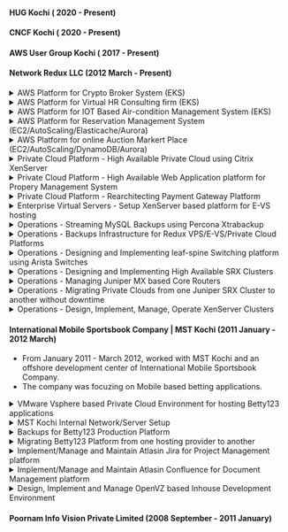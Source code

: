 #### HUG Kochi ( 2020 - Present)

#### CNCF Kochi ( 2020 - Present)

#### AWS User Group Kochi ( 2017 - Present)

#### Network Redux LLC (2012 March  - Present)


<details><summary>AWS Platform for Crypto Broker System (EKS) </summary>
<p>
#### Project details
#### Architecture
#### Solution
#### Notes
</p>
</details>

<details><summary>AWS Platform for Virtual HR Consulting firm (EKS)  </summary>
<p>
#### Project details
#### Architecture
#### Solution
#### Notes
</p>
</details>

<details><summary>AWS Platform for IOT Based Air-condition Management System (EKS) </summary>
<p>
#### Project details
#### Architecture
#### Solution
#### Notes
</p>
</details>

<details><summary>AWS Platform for Reservation Management System (EC2/AutoScaling/Elasticache/Aurora)</summary>
<p>
#### Project details
#### Architecture
#### Solution
#### Notes
</p>
</details>

<details><summary>AWS Platform for online Auction Markert Place (EC2/AutoScaling/DynamoDB/Aurora) </summary>
<p>
#### Project details
#### Architecture
#### Solution
#### Notes
</p>
</details>

<details><summary>Private Cloud Platform - High Available Private Cloud using Citrix XenServer </summary>
<p>
#### Project details
#### Architecture
#### Solution
#### Notes
</p>
</details>

<details><summary>Private Cloud Platform - High Available Web Application platform for Propery Management System </summary>
<p>
#### Project details
#### Architecture
#### Solution
#### Notes
</p>
</details>

<details><summary>Private Cloud Platform - Rearchitecting Payment Gateway Platform </summary>
<p>
#### Project details
#### Architecture
#### Solution
#### Notes
</p>
</details>

<details><summary>Enterprise Virtual Servers - Setup XenServer based platform for E-VS hosting </summary>
<p>
#### Project details
#### Architecture
#### Solution
#### Notes
</p>
</details>

<details><summary>Operations - Streaming MySQL Backups using Percona Xtrabackup </summary>
<p>
#### Project details
#### Architecture
#### Solution
#### Notes
</p>
</details>

<details><summary>Operations - Backups Infrastructure for Redux VPS/E-VS/Private Cloud Platforms </summary>
<p>
#### Project details
#### Architecture
#### Solution
#### Notes
</p>
</details>

<details><summary>Operations - Designing and Implementing leaf-spine Switching platform using Arista Switches </summary>
<p>
#### Project details
#### Architecture
#### Solution
#### Notes
</p>
</details>

<details><summary>Operations - Designing and Implementing High Available SRX Clusters </summary>
<p>
#### Project details
#### Architecture
#### Solution
#### Notes
</p>
</details>

<details><summary>Operations - Managing Juniper MX based Core Routers </summary>
<p>
#### Project details
#### Architecture
#### Solution
#### Notes
</p>
</details>

<details><summary>Operations - Migrating Private Clouds from one Juniper SRX Cluster to another without downtime </summary>
<p>
#### Project details
#### Architecture
#### Solution
#### Notes
</p>
</details>

<details><summary>Operations - Design, Implement, Manage, Operate XenServer Clusters </summary>
<p>
#### Project details
#### Architecture
#### Solution
#### Notes
</p>
</details>



#### International Mobile Sportsbook Company | MST Kochi (2011 January  - 2012 March)

- From January 2011 - March 2012, worked with MST Kochi and an offshore development center of International Mobile Sportsbook Company.
- The company was focuzing on Mobile based betting applications. 


<details><summary> VMware Vsphere based Private Cloud Environment for hosting Betty123 applications </summary>
<p>
#### Project details
#### Architecture
#### Solution
#### Notes
</p>
</details>

<details><summary> MST Kochi Internal Network/Server Setup </summary>
<p>
#### Project details
#### Architecture
#### Solution
#### Notes
</p>
</details>

<details><summary> Backups for Betty123 Production Platform </summary>
<p>
#### Project details
#### Architecture
#### Solution
#### Notes
</p>
</details>

<details><summary> Migrating Betty123 Platform from one hosting provider to another </summary>
<p>
#### Project details
#### Architecture
#### Solution
#### Notes
</p>
</details>

<details><summary> Implement/Manage and Maintain Atlasin Jira for Project Management platform </summary>
<p>
#### Project details
#### Architecture
#### Solution
#### Notes
</p>
</details>

<details><summary> Implement/Manage and Maintain Atlasin Confluence for Document Management platform </summary>
<p>
#### Project details
#### Architecture
#### Solution
#### Notes
</p>
</details>

<details><summary> Design, Implement and Manage OpenVZ based Inhouse Development Environment </summary>
<p>
#### Project details
#### Architecture
#### Solution
#### Notes
</p>
</details>


#### Poornam Info Vision Private Limited (2008 September  - 2011 January)
